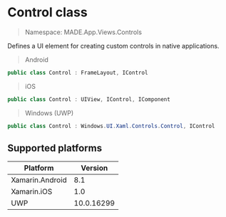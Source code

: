 # Control class

> Namespace: MADE.App.Views.Controls

Defines a UI element for creating custom controls in native applications.

> Android
```csharp
public class Control : FrameLayout, IControl
```

> iOS
```csharp
public class Control : UIView, IControl, IComponent
```

> Windows (UWP)
```csharp
public class Control : Windows.UI.Xaml.Controls.Control, IControl
```

## Supported platforms

| Platform | Version |
| --- | --- |
| Xamarin.Android | 8.1 |
| Xamarin.iOS  | 1.0 |
| UWP | 10.0.16299 | 